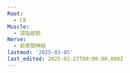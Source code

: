 ```yaml
---
Root:
  - C8
Muscle:
  - 深指屈筋
Nerve:
  - 前骨間神経
lastmod: '2025-03-05'
last_edited: 2025-02-27T00:00:00.000Z
---
```



